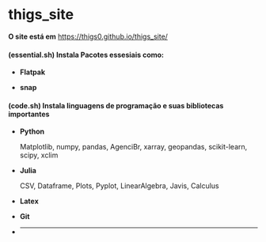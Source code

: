 # thigs_site

**O site está em** https://thigs0.github.io/thigs_site/

#### (essential.sh) Instala Pacotes essesiais como:
- **Flatpak**

- **snap**


#### (code.sh) Instala linguagens de programação e suas bibliotecas importantes
- **Python**

    Matplotlib, numpy, pandas, AgenciBr, xarray, geopandas, scikit-learn, scipy, xclim

- **Julia**
    
    CSV, Dataframe, Plots, Pyplot, LinearAlgebra, Javis, Calculus

- **Latex**

- **Git**

- ****
